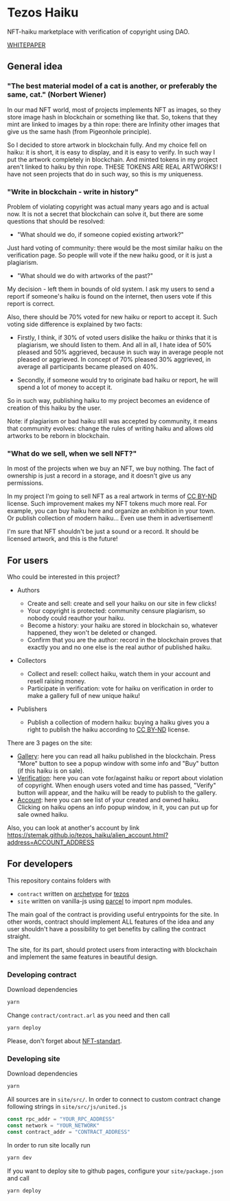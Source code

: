 # Tezos Haiku
NFT-haiku marketplace with verification of copyright using DAO. 

[WHITEPAPER](https://github.com/SteMak/tezos_haiku/blob/master/WHITEPAPER.md)

## General idea
### "The best material model of a cat is another, or preferably the same, cat." (Norbert Wiener)
In our mad NFT world, most of projects implements NFT as images, so they store image hash in blockchain or something like that. So, tokens that they mint are linked to images by a thin rope: there are Infinity other images that give us the same hash (from Pigeonhole principle).

So I decided to store artwork in blockchain fully. And my choice fell on haiku: it is short, it is easy to display, and it is easy to verify. In such way I put the artwork completely in blockchain. And minted tokens in my project aren't linked to haiku by thin rope. THESE TOKENS ARE REAL ARTWORKS! I have not seen projects that do in such way, so this is my uniqueness.

### "Write in blockchain - write in history"
Problem of violating copyright was actual many years ago and is actual now. It is not a secret that blockchain can solve it, but there are some questions that should be resolved:

- "What should we do, if someone copied existing artwork?"

Just hard voting of community: there would be the most similar haiku on the verification page. So people will vote if the new haiku good, or it is just a plagiarism.

- "What should we do with artworks of the past?"

My decision - left them in bounds of old system. I ask my users to send a report if someone's haiku is found on the internet, then users vote if this report is correct.

Also, there should be 70% voted for new haiku or report to accept it. Such voting side difference is explained by two facts:

- Firstly, I think, if 30% of voted users dislike the haiku or thinks that it is plagiarism, we should listen to them. And all in all, I hate idea of 50% pleased and 50% aggrieved, because in such way in average people not pleased or aggrieved. In concept of 70% pleased 30% aggrieved, in average all participants became pleased on 40%.

- Secondly, if someone would try to originate bad haiku or report, he will spend a lot of money to accept it.

So in such way, publishing haiku to my project becomes an evidence of creation of this haiku by the user.

Note: if plagiarism or bad haiku still was accepted by community, it means that community evolves: change the rules of writing haiku and allows old artworks to be reborn in blockchain.

### "What do we sell, when we sell NFT?"
In most of the projects when we buy an NFT, we buy nothing. The fact of ownership is just a record in a storage, and it doesn't give us any permissions.

In my project I'm going to sell NFT as a real artwork in terms of [CC BY-ND](https://creativecommons.org/licenses/by-nd/2.0) license. Such improvement makes my NFT tokens much more real. For example, you can buy haiku here and organize an exhibition in your town. Or publish collection of modern haiku... Even use them in advertisement!

I'm sure that NFT shouldn't be just a sound or a record. It should be licensed artwork, and this is the future!

## For users
Who could be interested in this project?
- Authors
  - Create and sell: create and sell your haiku on our site in few clicks!
  - Your copyright is protected: community censure plagiarism, so nobody could reauthor your haiku.
  - Become a history: your haiku are stored in blockchain so, whatever happened, they won't be deleted or changed. 
  - Confirm that you are the author: record in the blockchain proves that exactly you and no one else is the real author of published haiku.

- Collectors
  - Collect and resell: collect haiku, watch them in your account and resell raising money.
  - Participate in verification: vote for haiku on verification in order to make a gallery full of new unique haiku!

- Publishers
  - Publish a collection of modern haiku: buying a haiku gives you a right to publish the haiku according to [CC BY-ND](https://creativecommons.org/licenses/by-nd/2.0) license.

There are 3 pages on the site:
- [Gallery](https://stemak.github.io/tezos_haiku/index.html): here you can read all haiku published in the blockchain. Press "More" button to see a popup window with some info and "Buy" button (if this haiku is on sale).
- [Verification](https://stemak.github.io/tezos_haiku/verification.html): here you can vote for/against haiku or report about violation of copyright. When enough users voted and time has passed, "Verify" button will appear, and the haiku will be ready to publish to the gallery.
- [Account](https://stemak.github.io/tezos_haiku/account.html): here you can see list of your created and owned haiku. Clicking on haiku opens an info popup window, in it, you can put up for sale owned haiku.

Also, you can look at another's account by link https://stemak.github.io/tezos_haiku/alien_account.html?address=ACCOUNT_ADDRESS

## For developers
This repository contains folders with 
- `contract` written on [archetype](https://archetype-lang.org) for [tezos](https://tezos.com)
- `site` written on vanilla-js using [parcel](https://parceljs.org) to import npm modules.

The main goal of the contract is providing useful entrypoints for the site. In other words, contract should implement ALL features of the idea and any user shouldn't have a possibility to get benefits by calling the contract straight.

The site, for its part, should protect users from interacting with blockchain and implement the same features in beautiful design.

### Developing contract
Download dependencies
```sh
yarn
```
Change `contract/contract.arl` as you need and then call
```sh
yarn deploy
```
Please, don't forget about [NFT-standart](https://gitlab.com/tezos/tzip/-/blob/master/proposals/tzip-12/tzip-12.md).

### Developing site
Download dependencies
```sh
yarn
```
All sources are in `site/src/`. In order to connect to custom contract change following strings in `site/src/js/united.js`
```js
const rpc_addr = "YOUR_RPC_ADDRESS"
const network = "YOUR_NETWORK"
const contract_addr = "CONTRACT_ADDRESS"
```

In order to run site locally run
```sh
yarn dev
```
If you want to deploy site to github pages, configure your `site/package.json` and call
```sh
yarn deploy
```
